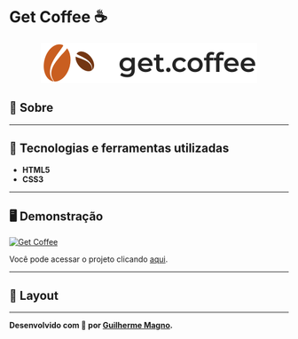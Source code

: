 # Get Coffee ☕
<p align="center">
<img src="img/logo.svg" alt="Get Coffee" title="Get Coffee">
</p>

## 📖 Sobre   


---

## 🚀 Tecnologias e ferramentas utilizadas
- **HTML5**
- **CSS3**

---

## 🖥️ Demonstração
[![Get Coffee](https://i.imgur.com/PSiiYk0.png "Clique para acessar o projeto")](https://devmagno.github.io/coding-challenges/challenges/Get-Coffee/index.html "Clique para acessar o projeto")   

Você pode acessar o projeto clicando [aqui](https://devmagno.github.io/coding-challenges/challenges/Get-Coffee/index.html).

---

## 🔖 Layout


---

**Desenvolvido com 🤎 por [Guilherme Magno](https://github.com/devmagno/).**